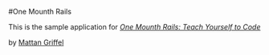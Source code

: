 #One Mounth Rails

This is the sample application for
[*One Mounth Rails: Teach Yourself to Code*](http://onemonthrails.com)

by [Mattan Griffel](http://mattangriffel.com)